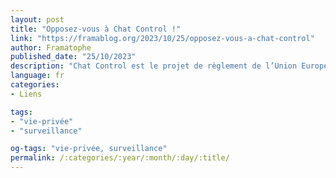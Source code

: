 ```yaml
---
layout: post
title: "Opposez-vous à Chat Control !"
link: "https://framablog.org/2023/10/25/opposez-vous-a-chat-control"
author: Framatophe
published_date: "25/10/2023"
description: "Chat Control est le projet de règlement de l’Union Européenne portant sur la prévention et la protection des enfants contre les abus sexuels. Il a été reporté pour le moment, mais il risque d’être adopté prochainement. Ce projet de loi est une affaire assez grave pour plusieurs raisons2."
language: fr
categories:
- Liens

tags:
- "vie-privée"
- "surveillance"

og-tags: "vie-privée, surveillance"
permalink: /:categories/:year/:month/:day/:title/
---
```

